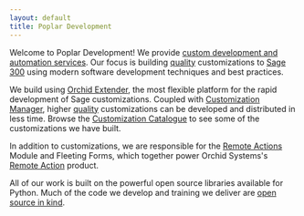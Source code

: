 ```yaml
---
layout: default
title: Poplar Development
---
```


Welcome to Poplar Development! We provide 
[custom development and automation services](/development.html). 
Our focus is building [quality](/quality.html) customizations to 
[Sage 300](https://www.sage.com) using modern
software development techniques and best practices. 

We build using 
[Orchid Extender](https://www.orchid.systems/product/extender), 
the most flexible platform for the rapid development of Sage customizations.
Coupled with [Customization Manager](/customizations.html), higher 
[quality](/quality.html) customizations can be developed and distributed in
less time.  Browse the [Customization Catalogue](/catalogue.html) to see 
some of the customizations we have built.

In addition to customizations, we are responsible for the 
[Remote Actions](/remote-actions.html) Module and Fleeting Forms, 
which together power Orchid Systems's 
[Remote Action](https://www.orchid.systems/product/remote-action) product.

All of our work is built on the powerful open source libraries 
available for Python. Much of the code we develop and training we deliver are
[open source in kind](/opensource.html).
